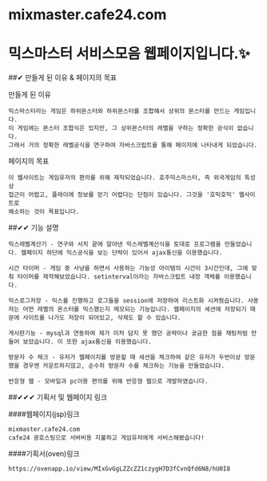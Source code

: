 # mixmaster.cafe24.com

# 믹스마스터 서비스모음 웹페이지입니다.✨

##✔ 만들게 된 이유 & 페이지의 목표

만들게 된 이유

```
믹스마스터라는 게임은 하위몬스터와 하위몬스터를 조합해서 상위의 몬스터를 만드는 게임입니다.
이 게임에는 몬스터 조합식은 있지만, 그 상위몬스터의 레벨을 구하는 정확한 공식이 없습니다.
그래서 거의 정확한 레벨공식을 연구하여 자바스크립트를 통해 페이지에 나타내게 되었습니다.
```

페이지의 목표

```
이 웹사이트는 게임유저의 편의를 위해 제작되었습니다. 호주믹스마스터, 즉 외국게임의 특성상
접근이 어렵고, 플레이에 정보를 얻기 어렵다는 단점이 있습니다. 그것을 '호믹호믹' 웹사이트로
해소하는 것이 목표입니다.
```

##✔✔ 기능 설명
```
믹스레벨계산기 - 연구와 서치 끝에 알아낸 믹스레벨계산식을 토대로 프로그램을 만들었습니다. 웹페이지 하단에 믹스공식을 보는 단락이 있어서 ajax통신을 이용했습니다. 
```
```
시간 타이머 - 게임 중 사냥을 하면서 사용하는 기능성 아이템의 시간이 3시간인데, 그에 맞춰 타이머를 제작해보았습니다. setinterval이라는 자바스크립트 내장 객체를 이용했습니다.
```
```
믹스로그저장 - 믹스를 진행하고 로그들을 session에 저장하여 리스트화 시켜줬습니다. 사용자는 어떤 레벨의 몬스터를 믹스했는지 메모되는 기능입니다. 웹페이지의 세션에 저장되기 때문에 사이트를 나가도 저장이 되어있고, 삭제도 할 수 있습니다.
```
```
게시판기능 - mysql과 연동하여 제가 미처 담지 못 했던 공략이나 궁금한 점을 채팅처럼 만들어 보았습니다. 이 또한 ajax통신을 이용했습니다.
```
```
방문자 수 체크 - 유저가 웹페이지를 방문할 때 세션을 체크하여 같은 유저가 두번이상 방문했을 경우엔 카운트하지않고, 순수히 방문자 수를 체크하는 기능을 만들었습니다.
```
```
반응형 웹 - 모바일과 pc이용 편의를 위해 반응형 웹으로 개발하였습니다.
```
##✔✔✔ 기획서 및 웹페이지 링크

####웹페이지(jsp)링크
```
mixmaster.cafe24.com
cafe24 광호스팅으로 서버비용 지불하고 게임유저에게 서비스해봤습니다!
```

####기획서(oven)링크
```
https://ovenapp.io/view/MIxGvGgLZZcZZ1czygH7D3fCvnQfd6N8/hU0I8
```
